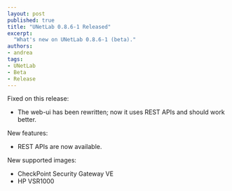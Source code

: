 ```yaml
---
layout: post
published: true
title: "UNetLab 0.8.6-1 Released"
excerpt:
  "What's new on UNetLab 0.8.6-1 (beta)."
authors:
- andrea
tags:
- UNetLab
- Beta
- Release
---
```

Fixed on this release:

* The web-ui has been rewritten; now it uses REST APIs and should work better.

New features:

* REST APIs are now available.

New supported images:

* CheckPoint Security Gateway VE
* HP VSR1000
